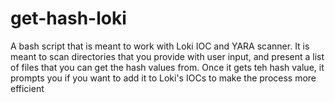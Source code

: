 # get-hash-loki
A bash script that is meant to work with Loki IOC and YARA scanner. It is meant to scan directories that you provide with user input, and present a list of files that you can get the hash values from. Once it gets teh hash value, it prompts you if you want to add it to Loki's IOCs to make the process more efficient
